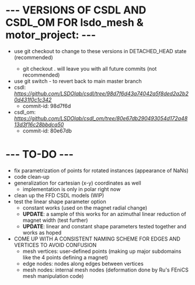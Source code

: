 # --- VERSIONS OF CSDL AND CSDL_OM FOR lsdo_mesh & motor_project: ---
- use git checkout <commit-id> to change to these versions in DETACHED_HEAD state (recommended)
    - git checkout <commit-id> . will leave you with all future commits (not recommended)
- use git switch - to revert back to main master branch
- csdl: *https://github.com/LSDOlab/csdl/tree/98d7f6d43a74042a5f8ded2a2b20d431f0c1c342*
    - commit-id: 98d7f6d
- csdl_om: *https://github.com/LSDOlab/csdl_om/tree/80e67db290493054d172a4813d3f16c28bbdca50*
    - commit-id: 80e67db

# --- TO-DO ---
- fix parametrization of points for rotated instances (appearance of NaNs)
- code clean-up
- generalization for cartesian (x-y) coordinates as well
    - implementation is only in polar right now
- clean up the FFD CSDL models (WIP)
- test the linear shape parameter option
    - constant works (used on the magnet radial change)
    - **UPDATE**: a sample of this works for an azimuthal linear reduction of magnet width (test further)
    - **UPDATE**: linear and constant shape parameters tested together and works as hoped
- COME UP WITH A CONSISTENT NAMING SCHEME FOR EDGES AND VERTICES TO AVOID CONFUSION
    - mesh vertices: user-defined points (making up major subdomains like the 4 points defining a magnet)
    - edge nodes: nodes along edges between vertices
    - mesh nodes: internal mesh nodes (deformation done by Ru's FEniCS mesh manipulation code)